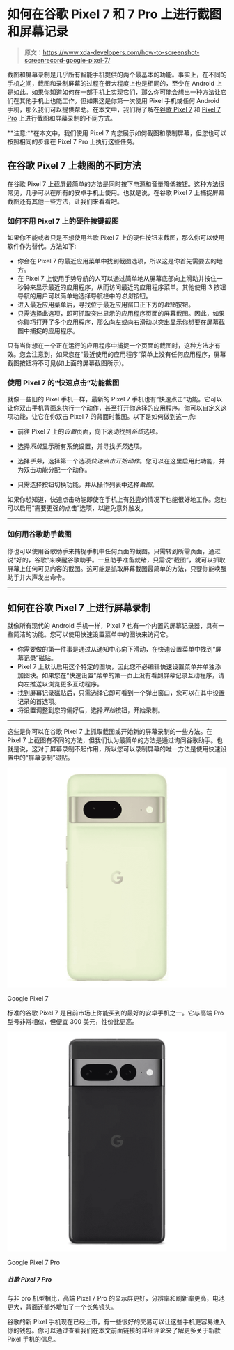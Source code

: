 # 如何在谷歌 Pixel 7 和 7 Pro 上进行截图和屏幕记录

> 原文：<https://www.xda-developers.com/how-to-screenshot-screenrecord-google-pixel-7/>

截图和屏幕录制是几乎所有智能手机提供的两个最基本的功能。事实上，在不同的手机之间，截图和录制屏幕的过程在很大程度上也是相同的，至少在 Android 上是如此。如果你知道如何在一部手机上实现它们，那么你可能会想出一种方法让它们在其他手机上也能工作。但如果这是你第一次使用 Pixel 手机或任何 Android 手机，那么我们可以提供帮助。在本文中，我们将了解在[谷歌 Pixel 7](https://www.xda-developers.com/google-pixel-7-review/) 和 [Pixel 7 Pro](https://www.xda-developers.com/google-pixel-7-pro-camera-review/) 上进行截图和屏幕录制的不同方式。

**注意:**在本文中，我们使用 Pixel 7 向您展示如何截图和录制屏幕，但您也可以按照相同的步骤在 Pixel 7 Pro 上执行这些任务。

## 在谷歌 Pixel 7 上截图的不同方法

在谷歌 Pixel 7 上截屏最简单的方法是同时按下电源和音量降低按钮。这种方法很常见，几乎可以在所有的安卓手机上使用。也就是说，在谷歌 Pixel 7 上捕捉屏幕截图还有其他一些方法，让我们来看看吧。

### 如何不用 Pixel 7 上的硬件按键截图

如果你不能或者只是不想使用谷歌 Pixel 7 上的硬件按钮来截图，那么你可以使用软件作为替代。方法如下:

*   你会在 Pixel 7 的最近应用菜单中找到截图选项，所以这是你首先需要去的地方。
*   在 Pixel 7 上使用手势导航的人可以通过简单地从屏幕底部向上滑动并按住一秒钟来显示最近的应用程序，从而访问最近的应用程序菜单。其他使用 3 按钮导航的用户可以简单地选择导航栏中的*总览*按钮。
*   进入最近应用菜单后，寻找位于最近应用窗口正下方的*截图*按钮。
*   只需选择此选项，即可抓取突出显示的应用程序页面的屏幕截图。因此，如果你碰巧打开了多个应用程序，那么向左或向右滑动以突出显示你想要在屏幕截图中捕捉的应用程序。

只有当你想在一个正在运行的应用程序中捕捉一个页面的截图时，这种方法才有效。您会注意到，如果您在“最近使用的应用程序”菜单上没有任何应用程序，屏幕截图按钮将不可见(如上面的屏幕截图所示)。

### 使用 Pixel 7 的“快速点击”功能截图

就像一些旧的 Pixel 手机一样，最新的 Pixel 7 手机也有“快速点击”功能。它可以让你双击手机背面来执行一个动作，甚至打开你选择的应用程序。你可以自定义这项功能，让它在你双击 Pixel 7 的背面时截图。以下是如何做到这一点:

*   前往 Pixel 7 上的*设置*页面，向下滚动找到*系统*选项。
*   选择*系统*显示所有系统设置，并寻找*手势*选项。

*   选择*手势*，选择第一个选项*快速点击开始动作*。您可以在这里启用此功能，并为双击功能分配一个动作。
*   只需选择按钮切换功能，并从操作列表中选择*截图*。

如果你想知道，快速点击功能即使在手机上有[外壳](https://www.xda-developers.com/best-google-pixel-7-cases/)的情况下也能很好地工作。您也可以启用“需要更强的点击”选项，以避免意外触发。

* * *

### 如何用谷歌助手截图

你也可以使用谷歌助手来捕捉手机中任何页面的截图。只需转到所需页面，通过说“好的，谷歌”来唤醒谷歌助手。一旦助手准备就绪，只需说“截图”，就可以抓取屏幕上任何可见内容的截图。这可能是抓取屏幕截图最简单的方法，只要你能唤醒助手并大声发出命令。

* * *

## 如何在谷歌 Pixel 7 上进行屏幕录制

就像所有现代的 Android 手机一样，Pixel 7 也有一个内置的屏幕记录器，具有一些简洁的功能。您可以使用快速设置菜单中的图块来访问它。

*   你需要做的第一件事是通过从通知中心向下滑动，在快速设置菜单中找到“屏幕记录”磁贴。
*   Pixel 7 上默认启用这个特定的图块，因此您不必编辑快速设置菜单并单独添加图块。如果您在“快速设置”菜单的第一页上没有看到屏幕记录互动程序，请向左推送以浏览更多互动程序。
*   找到屏幕记录磁贴后，只需选择它即可看到一个弹出窗口，您可以在其中设置记录的首选项。
*   将设置调整到您的偏好后，选择*开始*按钮，开始录制。

* * *

这些是你可以在谷歌 Pixel 7 上抓取截图或开始新的屏幕录制的一些方法。在 Pixel 7 上截图有不同的方法，但我们认为最简单的方法是通过询问谷歌助手。也就是说，这对于屏幕录制不起作用，所以您可以录制屏幕的唯一方法是使用快速设置中的“屏幕录制”磁贴。

 <picture>![The Pixel 7 packs the second-gen Tensor SoC, a brighter display, and improved cameras.](img/8b31c0e15e95c3f8bf719fbd3ebefc29.png)</picture> 

Google Pixel 7

标准的谷歌 Pixel 7 是目前市场上你能买到的最好的安卓手机之一。它与高端 Pro 型号非常相似，但便宜 300 美元，性价比更高。

 <picture>![Best Buy is carrying the Pixel 7 Pro in all three colors. You can buy one and get a $200 Best Buy e-gift card for free.](img/6179081b5d17a266099a7657cad6cfc5.png)</picture> 

Google Pixel 7 Pro

##### 谷歌 Pixel 7 Pro

与非 pro 机型相比，高端 Pixel 7 Pro 的显示屏更好，分辨率和刷新率更高，电池更大，背面还额外增加了一个长焦镜头。

谷歌的新 Pixel 手机现在已经上市，有一些很好的交易可以让这些手机更容易进入你的钱包。你可以通过查看我们在本文前面链接的详细评论来了解更多关于新款 Pixel 手机的信息。